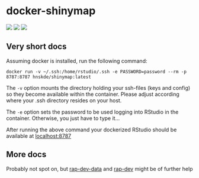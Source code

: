 # docker-shinymap
[![](https://img.shields.io/docker/cloud/automated/hnskde/shinymap.svg)](https://hub.docker.com/r/hnskde/shinymap/builds/)
[![](https://img.shields.io/docker/cloud/build/hnskde/shinymap.svg)](https://hub.docker.com/r/hnskde/shinymap/builds/)
[![](https://img.shields.io/docker/pulls/hnskde/shinymap.svg)](https://hub.docker.com/r/hnskde/shinymap)

## Very short docs
Assuming docker is installed, run the following command:
```
docker run -v ~/.ssh:/home/rstudio/.ssh -e PASSWORD=password --rm -p 8787:8787 hnskde/shinymap:latest
```
The ```-v``` option mounts the directory holding your ssh-files (keys and config) so they become available within the container. Please adjust according where your .ssh directory resides on your host.

The ```-e``` option sets the password to be used logging into RStudio in the container. Otherwise, you just have to type it...

After running the above command your dockerized RStudio should be available at [localhost:8787](http://localhost:8787)

## More docs
Probably not spot on, but
[rap-dev-data](https://github.com/Rapporteket/docker/tree/master/rap-dev-data)
and
[rap-dev](https://github.com/Rapporteket/docker/tree/master/rap-dev)
might be of further help
